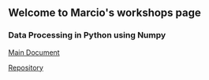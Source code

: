 ## Welcome to Marcio's workshops page

### Data Processing in Python using Numpy


[Main Document](https://github.com/marcio-mourao/Data-Processing-In-Python-Using-Numpy/blob/master/Workshop.ipynb)

[Repository](https://github.com/marcio-mourao/Data-Processing-In-Python-Using-Numpy)

